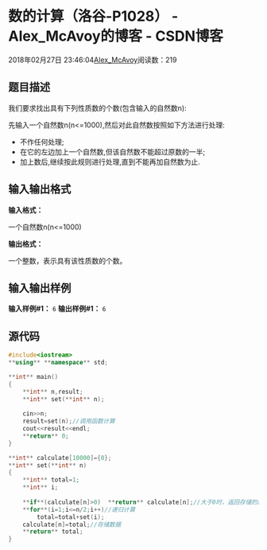 # 数的计算（洛谷-P1028） - Alex_McAvoy的博客 - CSDN博客





2018年02月27日 23:46:04[Alex_McAvoy](https://me.csdn.net/u011815404)阅读数：219








## 题目描述

我们要求找出具有下列性质数的个数(包含输入的自然数n):

先输入一个自然数n(n<=1000),然后对此自然数按照如下方法进行处理:
- 不作任何处理;
- 在它的左边加上一个自然数,但该自然数不能超过原数的一半;
- 加上数后,继续按此规则进行处理,直到不能再加自然数为止.

## 输入输出格式

**输入格式：**

一个自然数n(n<=1000)

**输出格式：**

一个整数，表示具有该性质数的个数。

## 输入输出样例

**输入样例#1：**
`6`
**输出样例#1：**
`6`
## 源代码



```cpp
#include<iostream>
**using** **namespace** std;

**int** main()
{
    **int** n,result;
    **int** set(**int** n);
    
    cin>>n;
    result=set(n);//调用函数计算
    cout<<result<<endl;
    **return** 0;
}

**int** calculate[10000]={0};
**int** set(**int** n)
{
    **int** total=1;
    **int** i;
    
    **if**(calculate[n]>0)	**return** calculate[n];//大于0时，返回存储的数据
    **for**(i=1;i<=n/2;i++)//递归计算
      	total=total+set(i);
    calculate[n]=total;//存储数据
    **return** total;       
}
```



